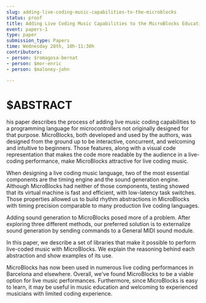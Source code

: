 ```yaml
---
slug: adding-live-coding-music-capabilities-to-the-microblocks
status: proof
title: Adding Live Coding Music Capabilities to the MicroBlocks Educational Programming Language
event: papers-1
type: paper
submission_type: Papers
time: Wednesday 28th, 10h-11:30h
contributors:
- person: $romagosa-bernat
- person: $mor-enric
- person: $maloney-john

---
```


# $ABSTRACT

his paper describes the process of adding live music coding capabilities to a programming language for microcontrollers not originally designed for that purpose. MicroBlocks, both developed and used by the authors, was designed from the ground up to be interactive, concurrent, and welcoming and intuitive to beginners. Those features, along with a visual code representation that makes the code more readable by the audience in a live-coding performance, make MicroBlocks attractive for live coding music.

  When designing a live coding music language, two of the most essential components are the timing engine and the sound generation engine. Although MicroBlocks had neither of those components, testing showed that its virtual machine is fast and efficient, with low-latency task switches. Those properties allowed us to build rhythm abstractions in MicroBlocks with timing precision comparable to many production live coding languages.

  Adding sound generation to MicroBlocks posed more of a problem. After exploring three different methods, our preferred solution is to externalize sound generation by sending commands to a General MIDI sound module.

  In this paper, we describe a set of libraries that make it possible to perform live-coded music with MicroBlocks. We explain the reasoning behind each abstraction and show examples of its use.

  MicroBlocks has now been used in numerous live coding performances in Barcelona and elsewhere. Overall, we've found MicroBlocks to be a viable option for live music performances. Furthermore, since MicroBlocks is easy to learn, it may be useful in music education and welcoming to experienced musicians with limited coding experience.


